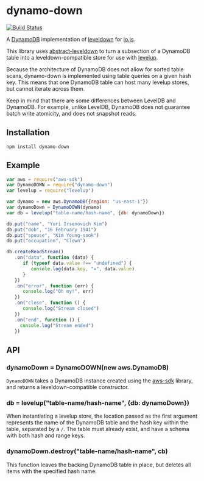 dynamo-down
===========

[![Build Status](https://travis-ci.org/jed/dynamo-down.svg?branch=master)](https://travis-ci.org/jed/dynamo-down)

A [DynamoDB][] implementation of [leveldown][] for [io.js][].

This library uses [abstract-leveldown][] to turn a subsection of a DynamoDB table into a leveldown-compatible store for use with [levelup][].

Because the architecture of DynamoDB does not allow for sorted table scans, dynamo-down is implemented using table queries on a given hash key. This means that one DynamoDB table can host many levelup stores, but cannot iterate across them.

Keep in mind that there are some differences between LevelDB and DynamoDB. For example, unlike LevelDB, DynamoDB does not guarantee batch write atomicity, and does not snapshot reads.

Installation
------------

    npm install dynamo-down

Example
-------

```javascript
var aws = require("aws-sdk")
var DynamoDOWN = require("dynamo-down")
var levelup = require("levelup")

var dynamo = new aws.DynamoDB({region: "us-east-1"})
var dynamoDown = DynamoDOWN(dynamo)
var db = levelup("table-name/hash-name", {db: dynamoDown})

db.put("name", "Yuri Irsenovich Kim")
db.put("dob", "16 February 1941")
db.put("spouse", "Kim Young-sook")
db.put("occupation", "Clown")

db.createReadStream()
   .on("data", function (data) {
      if (typeof data.value !== "undefined") {
         console.log(data.key, "=", data.value)
      }
   })
   .on("error", function (err) {
      console.log("Oh my!", err)
   })
   .on("close", function () {
      console.log("Stream closed")
   })
   .on("end", function () {
     console.log("Stream ended")
   })
```

API
---

### dynamoDown = DynamoDOWN(new aws.DynamoDB)

`DynamoDOWN` takes a DynamoDB instance created using the [aws-sdk][] library, and returns a leveldown-compatible constructor.

### db = levelup("table-name/hash-name", {db: dynamoDown})

When instantiating a levelup store, the location passed as the first argument represents the name of the DynamoDB table and the hash key within the table, separated by a `/`. The table must already exist, and have a schema with both hash and range keys.

### dynamoDown.destroy("table-name/hash-name", cb)

This function leaves the backing DynamoDB table in place, but deletes all items with the specified hash name.

[aws-sdk]: http://docs.aws.amazon.com/AWSJavaScriptSDK/guide/
[abstract-leveldown]: https://github.com/rvagg/abstract-leveldown
[levelup]: https://github.com/rvagg/node-levelup
[DynamoDB]: http://aws.amazon.com/dynamodb/
[leveldown]: https://github.com/rvagg/node-leveldown/
[io.js]: https://iojs.org

